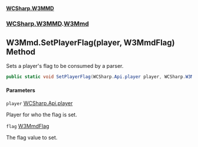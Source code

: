 #### [WCSharp.W3MMD](README.md 'README')
### [WCSharp.W3MMD](WCSharp.W3MMD.md 'WCSharp.W3MMD').[W3Mmd](WCSharp.W3MMD.W3Mmd.md 'WCSharp.W3MMD.W3Mmd')

## W3Mmd.SetPlayerFlag(player, W3MmdFlag) Method

Sets a player's flag to be consumed by a parser.

```csharp
public static void SetPlayerFlag(WCSharp.Api.player player, WCSharp.W3MMD.W3MmdFlag flag);
```
#### Parameters

<a name='WCSharp.W3MMD.W3Mmd.SetPlayerFlag(WCSharp.Api.player,WCSharp.W3MMD.W3MmdFlag).player'></a>

`player` [WCSharp.Api.player](https://docs.microsoft.com/en-us/dotnet/api/WCSharp.Api.player 'WCSharp.Api.player')

Player for who the flag is set.

<a name='WCSharp.W3MMD.W3Mmd.SetPlayerFlag(WCSharp.Api.player,WCSharp.W3MMD.W3MmdFlag).flag'></a>

`flag` [W3MmdFlag](WCSharp.W3MMD.W3MmdFlag.md 'WCSharp.W3MMD.W3MmdFlag')

The flag value to set.